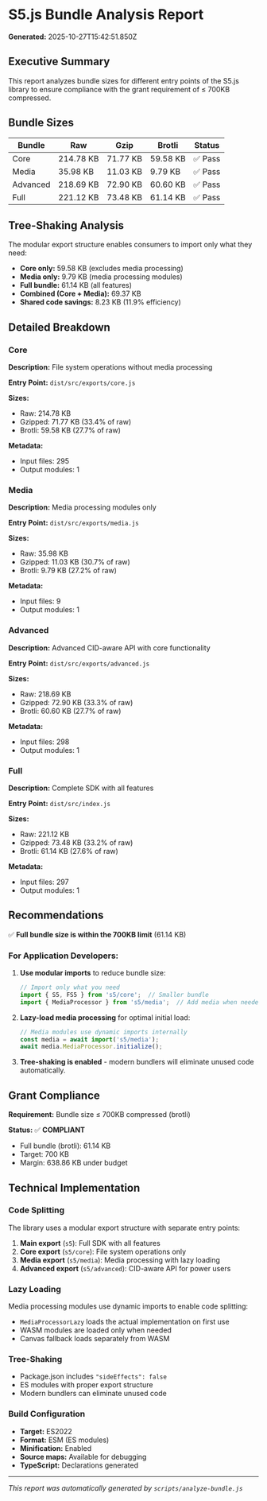 # S5.js Bundle Analysis Report

**Generated:** 2025-10-27T15:42:51.850Z

## Executive Summary

This report analyzes bundle sizes for different entry points of the S5.js library to ensure compliance with the grant requirement of ≤ 700KB compressed.

## Bundle Sizes

| Bundle | Raw | Gzip | Brotli | Status |
|--------|-----|------|--------|--------|
| Core | 214.78 KB | 71.77 KB | 59.58 KB | ✅ Pass |
| Media | 35.98 KB | 11.03 KB | 9.79 KB | ✅ Pass |
| Advanced | 218.69 KB | 72.90 KB | 60.60 KB | ✅ Pass |
| Full | 221.12 KB | 73.48 KB | 61.14 KB | ✅ Pass |

## Tree-Shaking Analysis

The modular export structure enables consumers to import only what they need:

- **Core only:** 59.58 KB (excludes media processing)
- **Media only:** 9.79 KB (media processing modules)
- **Full bundle:** 61.14 KB (all features)
- **Combined (Core + Media):** 69.37 KB
- **Shared code savings:** 8.23 KB (11.9% efficiency)

## Detailed Breakdown

### Core

**Description:** File system operations without media processing

**Entry Point:** `dist/src/exports/core.js`

**Sizes:**
- Raw: 214.78 KB
- Gzipped: 71.77 KB (33.4% of raw)
- Brotli: 59.58 KB (27.7% of raw)

**Metadata:**
- Input files: 295
- Output modules: 1

### Media

**Description:** Media processing modules only

**Entry Point:** `dist/src/exports/media.js`

**Sizes:**
- Raw: 35.98 KB
- Gzipped: 11.03 KB (30.7% of raw)
- Brotli: 9.79 KB (27.2% of raw)

**Metadata:**
- Input files: 9
- Output modules: 1

### Advanced

**Description:** Advanced CID-aware API with core functionality

**Entry Point:** `dist/src/exports/advanced.js`

**Sizes:**
- Raw: 218.69 KB
- Gzipped: 72.90 KB (33.3% of raw)
- Brotli: 60.60 KB (27.7% of raw)

**Metadata:**
- Input files: 298
- Output modules: 1

### Full

**Description:** Complete SDK with all features

**Entry Point:** `dist/src/index.js`

**Sizes:**
- Raw: 221.12 KB
- Gzipped: 73.48 KB (33.2% of raw)
- Brotli: 61.14 KB (27.6% of raw)

**Metadata:**
- Input files: 297
- Output modules: 1

## Recommendations

✅ **Full bundle size is within the 700KB limit** (61.14 KB)

### For Application Developers:

1. **Use modular imports** to reduce bundle size:
   ```javascript
   // Import only what you need
   import { S5, FS5 } from 's5/core';  // Smaller bundle
   import { MediaProcessor } from 's5/media';  // Add media when needed
   ```

2. **Lazy-load media processing** for optimal initial load:
   ```javascript
   // Media modules use dynamic imports internally
   const media = await import('s5/media');
   await media.MediaProcessor.initialize();
   ```

3. **Tree-shaking is enabled** - modern bundlers will eliminate unused code automatically.

## Grant Compliance

**Requirement:** Bundle size ≤ 700KB compressed (brotli)

**Status:** ✅ **COMPLIANT**

- Full bundle (brotli): 61.14 KB
- Target: 700 KB
- Margin: 638.86 KB under budget

## Technical Implementation

### Code Splitting

The library uses a modular export structure with separate entry points:

1. **Main export** (`s5`): Full SDK with all features
2. **Core export** (`s5/core`): File system operations only
3. **Media export** (`s5/media`): Media processing with lazy loading
4. **Advanced export** (`s5/advanced`): CID-aware API for power users

### Lazy Loading

Media processing modules use dynamic imports to enable code splitting:

- `MediaProcessorLazy` loads the actual implementation on first use
- WASM modules are loaded only when needed
- Canvas fallback loads separately from WASM

### Tree-Shaking

- Package.json includes `"sideEffects": false`
- ES modules with proper export structure
- Modern bundlers can eliminate unused code

### Build Configuration

- **Target:** ES2022
- **Format:** ESM (ES modules)
- **Minification:** Enabled
- **Source maps:** Available for debugging
- **TypeScript:** Declarations generated

---

*This report was automatically generated by `scripts/analyze-bundle.js`*
